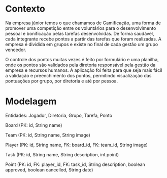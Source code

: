 # Contexto

Na empresa júnior temos o que chamamos de Gamificação, uma forma de promover uma competição entre os voluntários para o desenvolvimento pessoal e bonificação pelas tarefas desenvolvidas. De forma saudável, cada integrante recebe pontos a partir das tarefas que foram realizadas. A empresa é dividida em grupos e existe no final de cada gestão um grupo vencedor.

O controle dos pontos muitas vezes é feito por formulário e uma planilha, onde os pontos são validados pela diretoria responsável pela gestão da empresa e recursos humanos. A aplicação foi feita para que seja mais fácil a validação e preenchimento dos pontos, permitindo visualização das pontuações por grupo, por diretoria e até por pessoa.

# Modelagem

Entidades: Jogador, Diretoria, Grupo, Tarefa, Ponto

Board (PK: id, String name)

Team (PK: id, String name, String image)

Player (PK: id, String name, FK: board_id, FK: team_id, String image)

Task (PK: id, String name, String description, int point)

Point (PK: id, FK: player_id, FK: task_id, String description, boolean approved, boolean cancelled, String date)
